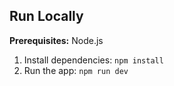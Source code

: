 
## Run Locally
**Prerequisites:**  Node.js
1. Install dependencies:
   `npm install`
2. Run the app:
   `npm run dev`
